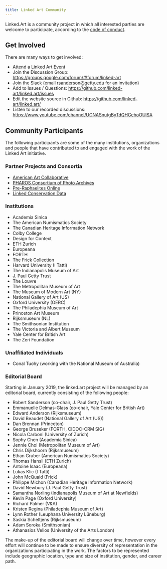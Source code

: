 ```yaml
---
title: Linked Art Community
---
```


Linked.Art is a community project in which all interested parties are welcome to participate, according to the [code of conduct](conduct/). 

## Get Involved

There are many ways to get involved:

* Attend a Linked Art [Event](/community/events/)
* Join the Discussion Group: <https://groups.google.com/forum/#!forum/linked-art>
* Join the Slack (email [rsanderson@getty.edu](mailto:rsanderson@getty.edu) for an invitation)
* Add to Issues / Questions: <https://github.com/linked-art/linked.art/issues>
* Edit the website source in Github: <https://github.com/linked-art/linked.art/>
* Listen to our recorded discussions: <https://www.youtube.com/channel/UCNASnutgByTdQHGehoOUlSA>


## Community Participants

The following participants are some of the many institutions, organizations and people that have contributed to and engaged with the work of the Linked Art initiative.  

### Partner Projects and Consortia

* [American Art Collaborative](http://americanartcollaborative.org/)
* [PHAROS Consortium of Photo Archives](http://pharosartresearch.org/)
* [Pre-Raphaelites Online](https://preraphaelitesonline.org/)
* [Linked Conservation Data](https://www.ligatus.org.uk/project/linked-conservation-data)


### Institutions

* Academia Sinica
* The American Numismatics Society
* The Canadian Heritage Information Network
* Colby College
* Design for Context
* ETH Zurich
* Europeana
* FORTH
* The Frick Collection
* Harvard University (I Tatti)
* The Indianapolis Museum of Art
* J. Paul Getty Trust
* The Louvre
* The Metropolitan Museum of Art
* The Museum of Modern Art (NY)
* National Gallery of Art (US)
* Oxford University (OERC)
* The Philadephia Museum of Art
* Princeton Art Museum
* Rijksmuseum (NL)
* The Smithsonian Institution
* The Victoria and Albert Museum
* Yale Center for British Art
* The Zeri Foundation

### Unaffiliated Individuals

* Conal Tuohy (working with the National Museum of Australia)

### Editorial Board

Starting in January 2019, the linked.art project will be managed by an editorial board, currently consisting of the following people:

* Robert Sanderson (co-chair, J. Paul Getty Trust)
* Emmanuelle Delmas-Glass (co-chair, Yale Center for British Art)
* Edward Anderson (Rijksmuseum)
* David Beaudet (National Gallery of Art (US))
* Dan Brennan (Princeton) 
* George Bruseker (FORTH, CIDOC-CRM SIG)
* Nicola Carboni (University of Zurich)
* Sophy Chen (Academia Sinica)
* Jennie Choi (Metropolitan Museum of Art)
* Chris Dijkshoorn (Rijksmuseum)
* Ethan Gruber (American Numismatics Society)
* Thomas Hansli (ETH Zurich)
* Antoine Isaac (Europeana)
* Lukas Klic (I Tatti)
* John McQuaid (Frick)
* Philippe Michon (Canadian Heritage Information Network)
* David Newbury (J. Paul Getty Trust)
* Samantha Norling (Indianapolis Museum of Art at Newfields)
* Kevin Page (Oxford University)
* Richard Palmer (V&A)
* Kristen Regina (Philadephia Museum of Art)
* Lynn Rother (Leuphana University Lüneburg)
* Saskia Scheltjens (Rijksmuseum)
* Adam Soroka (Smithsonian)
* Athanasios Velios (University of the Arts London)

The make-up of the editorial board will change over time, however every effort will continue to be made to ensure diversity of representation in the organizations participating in the work. The factors to be represented include geographic location, type and size of institution, gender, and career path.

